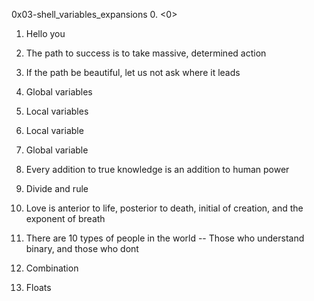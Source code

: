 0x03-shell_variables_expansions
0. <0>
1. Hello you
2. The path to success is to take massive, determined action


3. If the path be beautiful, let us not ask where it leads
4. Global variables
5. Local variables
6. Local variable
7. Global variable
8. Every addition to true knowledge is an addition to human power
9. Divide and rule
10. Love is anterior to life, posterior to death, initial of creation, and the exponent of breath
11. There are 10 types of people in the world -- Those who understand binary, and those who dont
12. Combination
13. Floats
